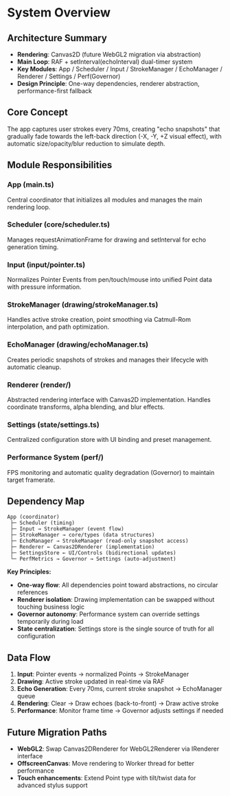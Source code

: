 # System Overview

## Architecture Summary
- **Rendering**: Canvas2D (future WebGL2 migration via abstraction)
- **Main Loop**: RAF + setInterval(echoInterval) dual-timer system
- **Key Modules**: App / Scheduler / Input / StrokeManager / EchoManager / Renderer / Settings / Perf(Governor)
- **Design Principle**: One-way dependencies, renderer abstraction, performance-first fallback

## Core Concept
The app captures user strokes every 70ms, creating "echo snapshots" that gradually fade towards the left-back direction (-X, -Y, +Z visual effect), with automatic size/opacity/blur reduction to simulate depth.

## Module Responsibilities

### App (main.ts)
Central coordinator that initializes all modules and manages the main rendering loop.

### Scheduler (core/scheduler.ts)
Manages requestAnimationFrame for drawing and setInterval for echo generation timing.

### Input (input/pointer.ts)
Normalizes Pointer Events from pen/touch/mouse into unified Point data with pressure information.

### StrokeManager (drawing/strokeManager.ts)
Handles active stroke creation, point smoothing via Catmull-Rom interpolation, and path optimization.

### EchoManager (drawing/echoManager.ts)
Creates periodic snapshots of strokes and manages their lifecycle with automatic cleanup.

### Renderer (render/)
Abstracted rendering interface with Canvas2D implementation. Handles coordinate transforms, alpha blending, and blur effects.

### Settings (state/settings.ts)
Centralized configuration store with UI binding and preset management.

### Performance System (perf/)
FPS monitoring and automatic quality degradation (Governor) to maintain target framerate.

## Dependency Map
```
App (coordinator)
 ├─ Scheduler (timing)
 ├─ Input → StrokeManager (event flow)
 ├─ StrokeManager → core/types (data structures)
 ├─ EchoManager → StrokeManager (read-only snapshot access)
 ├─ Renderer ← Canvas2DRenderer (implementation)
 ├─ SettingsStore ← UI/Controls (bidirectional updates)
 └─ PerfMetrics → Governor → Settings (auto-adjustment)
```

**Key Principles:**
- **One-way flow**: All dependencies point toward abstractions, no circular references
- **Renderer isolation**: Drawing implementation can be swapped without touching business logic  
- **Governor autonomy**: Performance system can override settings temporarily during load
- **State centralization**: Settings store is the single source of truth for all configuration

## Data Flow
1. **Input**: Pointer events → normalized Points → StrokeManager
2. **Drawing**: Active stroke updated in real-time via RAF
3. **Echo Generation**: Every 70ms, current stroke snapshot → EchoManager queue
4. **Rendering**: Clear → Draw echoes (back-to-front) → Draw active stroke
5. **Performance**: Monitor frame time → Governor adjusts settings if needed

## Future Migration Paths
- **WebGL2**: Swap Canvas2DRenderer for WebGL2Renderer via IRenderer interface
- **OffscreenCanvas**: Move rendering to Worker thread for better performance
- **Touch enhancements**: Extend Point type with tilt/twist data for advanced stylus support